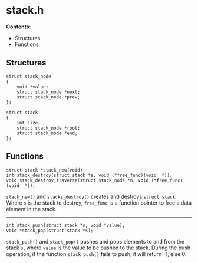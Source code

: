 # stack.h

**Contents**:
- Structures
- Functions


## Structures

    struct stack_node
    {
        void *value;
        struct stack_node *next;
        struct stack_node *prev;
    };

    struct stack
    {
        int size;
        struct stack_node *root;
        struct stack_node *end;
    };


## Functions

    struct stack *stack_new(void);
    int stack_destroy(struct stack *s, void (*free_func)(void  *));
    void stack_destroy_traverse(struct stack_node *n, void (*free_func)(void  *));

`stack_new()` and `stacks_destroy()` creates and destroys `struct stack`. Where
`s` is the stack to destroy, `free_func` is a function pointer to free a data
element in the stack.


---

    int stack_push(struct stack *s, void *value);
    void *stack_pop(struct stack *s);

`stack_push()` and `stack_pop()` pushes and pops elements to and from the stack
`s`, where `value` is the value to be pushed to the stack. During the push
operation, if the function `stack_push()` fails to push, it will return -1,
else 0.
